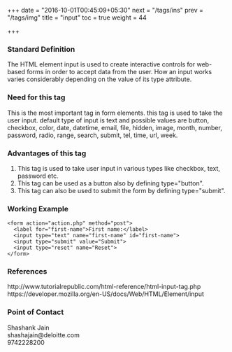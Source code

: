 +++
date = "2016-10-01T00:45:09+05:30"
next = "/tags/ins"
prev = "/tags/img"
title = "input"
toc = true
weight = 44

+++

<h3>Standard Definition</h3>
The HTML element input is used to create interactive controls for web-based forms in order to accept data from the user. How an input works varies considerably depending on the value of its type attribute.

<h3>Need for this tag</h3>
This is the most important tag in form elements. this tag is used to take the user input. default type of input is text and possible values are button, checkbox, color, date, datetime, email, file, hidden, image, month, number, password, radio, range, search, submit, tel, time, url, week.

<h3>Advantages of this tag</h3>
<ol>
  <li>This tag is used to take user input in various types like checkbox, text, password etc.</li>
  <li>This tag can be used as a button also by defining type="button". </li>
  <li>This tag can also be used to submit the form by defining type="submit".</li>
</ol>

<h3>Working Example</h3>

    <form action="action.php" method="post">
      <label for="first-name">First name:</label>
      <input type="text" name="first-name" id="first-name">
      <input type="submit" value="Submit">
      <input type="reset" name="Reset">
    </form>

<h3>References</h3>
http://www.tutorialrepublic.com/html-reference/html-input-tag.php
<br>
https://developer.mozilla.org/en-US/docs/Web/HTML/Element/input


<h3>Point of Contact</h3>
Shashank Jain <br>
shashajain@deloitte.com <br>
9742228200
